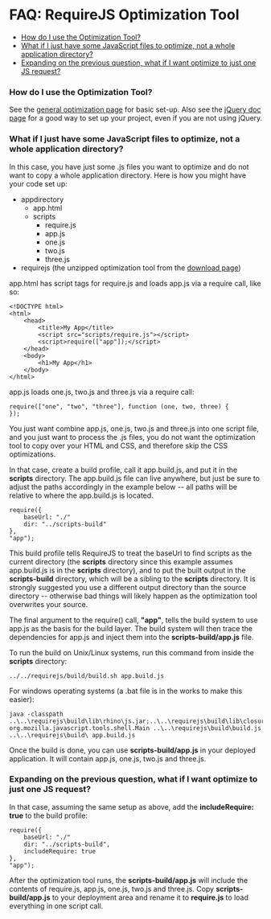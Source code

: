# FAQ: RequireJS Optimization Tool

* [How do I use the Optimization Tool?](#usage)
* [What if I just have some JavaScript files to optimize, not a whole application directory?](#scriptsonly)
* [Expanding on the previous question, what if I want optimize to just one JS request?](#onescript)


### <a name="usage">How do I use the Optimization Tool?</a>

See the [general optimization page](optimization.md) for basic set-up. Also see the [jQuery doc page](jquery.md) for a good way to set up your project, even if you are not using jQuery.

### <a name="scriptsonly">What if I just have some JavaScript files to optimize, not a whole application directory?</a>

In this case, you have just some .js files you want to optimize and do not want to copy a whole application directory. Here is how you might have your code set up:

* appdirectory
    * app.html
    * scripts
        * require.js
        * app.js
        * one.js
        * two.js
        * three.js
* requirejs (the unzipped optimization tool from the [download page](download.md))

app.html has script tags for require.js and loads app.js via a require call, like so:

    <!DOCTYPE html>
    <html>
        <head>
            <title>My App</title>
            <script src="scripts/require.js"></script>
            <script>require(["app"]);</script>
        </head>
        <body>
            <h1>My App</h1>
        </body>
    </html>

app.js loads one.js, two.js and three.js via a require call:

    require(["one", "two", "three"], function (one, two, three) {
    });

You just want combine app.js, one.js, two.js and three.js into one script file, and you just want to process the .js files, you do not want the optimization tool to copy over your HTML and CSS, and therefore skip the CSS optimizations.

In that case, create a build profile, call it app.build.js, and put it in the **scripts** directory. The app.build.js file can live anywhere, but just be sure to adjust the paths accordingly in the example below -- all paths will be relative to where the app.build.js is located.

    require({
        baseUrl: "./"
        dir: "../scripts-build"
    },
    "app");

This build profile tells RequireJS to treat the baseUrl to find scripts as the current directory (the **scripts** directory since this example assumes app.build.js is in the **scripts** directory), and to put the built output in the **scripts-build** directory, which will be a sibling to the **scripts** directory. It is strongly suggested you use a different output directory than the source directory -- otherwise bad things will likely happen as the optimization tool overwrites your source.

The final argument to the require() call, **"app"**, tells the build system to use app.js as the basis for the build layer. The build system will then trace the dependencies for app.js and inject them into the **scripts-build/app.js** file.

To run the build on Unix/Linux systems, run this command from inside the **scripts** directory:

    ../../requirejs/build/build.sh app.build.js

For windows operating systems (a .bat file is in the works to make this easier):

    java -classpath ..\..\requirejs\build\lib\rhino\js.jar;..\..\requirejs\build\lib\closure\compiler.jar org.mozilla.javascript.tools.shell.Main ..\..\requirejs\build\build.js ..\..\requirejs\build\ app.build.js

Once the build is done, you can use **scripts-build/app.js** in your deployed application. It will contain app.js, one.js, two.js and three.js.

### Expanding on the previous question, what if I want optimize to just one JS request?

In that case, assuming the same setup as above, add the **includeRequire: true** to the build profile:

    require({
        baseUrl: "./"
        dir: "../scripts-build",
        includeRequire: true
    },
    "app");

After the optimization tool runs, the **scripts-build/app.js** will include the contents of require.js, app.js, one.js, two.js and three.js. Copy **scripts-build/app.js** to your deployment area and rename it to **require.js** to load everything in one script call.

